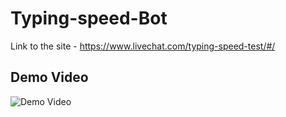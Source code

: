 # Typing-speed-Bot

Link to the site - https://www.livechat.com/typing-speed-test/#/

## Demo Video
![Demo Video](https://www.youtube.com/embed/uygaJS_HeN0)

